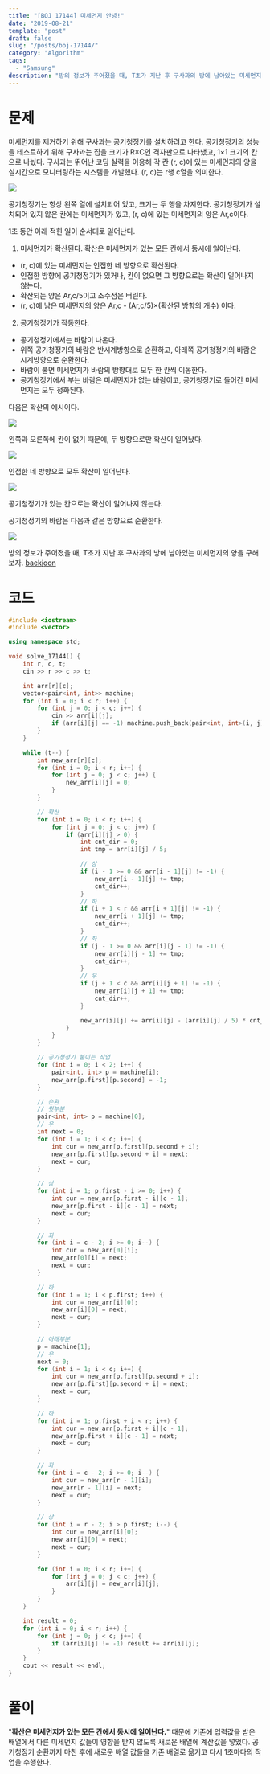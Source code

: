 ```yaml
---
title: "[BOJ 17144] 미세먼지 안녕!"
date: "2019-08-21"
template: "post"
draft: false
slug: "/posts/boj-17144/"
category: "Algorithm"
tags:
  - "Samsung"
description: "방의 정보가 주어졌을 때, T초가 지난 후 구사과의 방에 남아있는 미세먼지의 양을 구해보자."
---
```


# 문제

미세먼지를 제거하기 위해 구사과는 공기청정기를 설치하려고 한다. 공기청정기의 성능을 테스트하기 위해 구사과는 집을 크기가 R×C인 격자판으로 나타냈고, 1×1 크기의 칸으로 나눴다. 구사과는 뛰어난 코딩 실력을 이용해 각 칸 (r, c)에 있는 미세먼지의 양을 실시간으로 모니터링하는 시스템을 개발했다. (r, c)는 r행 c열을 의미한다.

![](https://upload.acmicpc.net/75d322ad-5a89-4301-b3a7-403fce0ff966/-/preview/)

공기청정기는 항상 왼쪽 열에 설치되어 있고, 크기는 두 행을 차지한다. 공기청정기가 설치되어 있지 않은 칸에는 미세먼지가 있고, (r, c)에 있는 미세먼지의 양은 Ar,c이다.

1초 동안 아래 적힌 일이 순서대로 일어난다.

1. 미세먼지가 확산된다. 확산은 미세먼지가 있는 모든 칸에서 동시에 일어난다.

- (r, c)에 있는 미세먼지는 인접한 네 방향으로 확산된다.
- 인접한 방향에 공기청정기가 있거나, 칸이 없으면 그 방향으로는 확산이 일어나지 않는다.
- 확산되는 양은 Ar,c/5이고 소수점은 버린다.
- (r, c)에 남은 미세먼지의 양은 Ar,c - (Ar,c/5)×(확산된 방향의 개수) 이다.


2. 공기청정기가 작동한다.

- 공기청정기에서는 바람이 나온다.
- 위쪽 공기청정기의 바람은 반시계방향으로 순환하고, 아래쪽 공기청정기의 바람은 시계방향으로 순환한다.
- 바람이 불면 미세먼지가 바람의 방향대로 모두 한 칸씩 이동한다.
- 공기청정기에서 부는 바람은 미세먼지가 없는 바람이고, 공기청정기로 들어간 미세먼지는 모두 정화된다.

다음은 확산의 예시이다.

![](https://upload.acmicpc.net/7b0d9d57-1296-44cd-8951-4135d27f9446/-/preview/)

왼쪽과 오른쪽에 칸이 없기 때문에, 두 방향으로만 확산이 일어났다.

![](https://upload.acmicpc.net/cebebfa9-0056-45f1-b705-75b035888085/-/preview/)

인접한 네 방향으로 모두 확산이 일어난다.

![](https://upload.acmicpc.net/1ed0d2e9-9767-4b94-bbde-0e1d6a2d52ff/-/preview/)

공기청정기가 있는 칸으로는 확산이 일어나지 않는다.

공기청정기의 바람은 다음과 같은 방향으로 순환한다.

![](https://upload.acmicpc.net/94466937-96c7-4f25-9804-530ebd554a59/-/preview/)

방의 정보가 주어졌을 때, T초가 지난 후 구사과의 방에 남아있는 미세먼지의 양을 구해보자. [baekjoon](https://www.acmicpc.net/problem/17144)

# 코드

```c++
#include <iostream>
#include <vector>

using namespace std;

void solve_17144() {
    int r, c, t;
    cin >> r >> c >> t;

    int arr[r][c];
    vector<pair<int, int>> machine;
    for (int i = 0; i < r; i++) {
        for (int j = 0; j < c; j++) {
            cin >> arr[i][j];
            if (arr[i][j] == -1) machine.push_back(pair<int, int>(i, j));
        }
    }

    while (t--) {
        int new_arr[r][c];
        for (int i = 0; i < r; i++) {
            for (int j = 0; j < c; j++) {
                new_arr[i][j] = 0;
            }
        }

        // 확산
        for (int i = 0; i < r; i++) {
            for (int j = 0; j < c; j++) {
                if (arr[i][j] > 0) {
                    int cnt_dir = 0;
                    int tmp = arr[i][j] / 5;

                    // 상
                    if (i - 1 >= 0 && arr[i - 1][j] != -1) {
                        new_arr[i - 1][j] += tmp;
                        cnt_dir++;
                    }
                    // 하
                    if (i + 1 < r && arr[i + 1][j] != -1) {
                        new_arr[i + 1][j] += tmp;
                        cnt_dir++;
                    }
                    // 좌
                    if (j - 1 >= 0 && arr[i][j - 1] != -1) {
                        new_arr[i][j - 1] += tmp;
                        cnt_dir++;
                    }
                    // 우
                    if (j + 1 < c && arr[i][j + 1] != -1) {
                        new_arr[i][j + 1] += tmp;
                        cnt_dir++;
                    }

                    new_arr[i][j] += arr[i][j] - (arr[i][j] / 5) * cnt_dir;
                }
            }
        }

        // 공기청정기 붙이는 작업
        for (int i = 0; i < 2; i++) {
            pair<int, int> p = machine[i];
            new_arr[p.first][p.second] = -1;
        }

        // 순환
        // 윗부분
        pair<int, int> p = machine[0];
        // 우
        int next = 0;
        for (int i = 1; i < c; i++) {
            int cur = new_arr[p.first][p.second + i];
            new_arr[p.first][p.second + i] = next;
            next = cur;
        }

        // 상
        for (int i = 1; p.first - i >= 0; i++) {
            int cur = new_arr[p.first - i][c - 1];
            new_arr[p.first - i][c - 1] = next;
            next = cur;
        }

        // 좌
        for (int i = c - 2; i >= 0; i--) {
            int cur = new_arr[0][i];
            new_arr[0][i] = next;
            next = cur;
        }

        // 하
        for (int i = 1; i < p.first; i++) {
            int cur = new_arr[i][0];
            new_arr[i][0] = next;
            next = cur;
        }

        // 아래부분
        p = machine[1];
        // 우
        next = 0;
        for (int i = 1; i < c; i++) {
            int cur = new_arr[p.first][p.second + i];
            new_arr[p.first][p.second + i] = next;
            next = cur;
        }

        // 하
        for (int i = 1; p.first + i < r; i++) {
            int cur = new_arr[p.first + i][c - 1];
            new_arr[p.first + i][c - 1] = next;
            next = cur;
        }

        // 좌
        for (int i = c - 2; i >= 0; i--) {
            int cur = new_arr[r - 1][i];
            new_arr[r - 1][i] = next;
            next = cur;
        }

        // 상
        for (int i = r - 2; i > p.first; i--) {
            int cur = new_arr[i][0];
            new_arr[i][0] = next;
            next = cur;
        }

        for (int i = 0; i < r; i++) {
            for (int j = 0; j < c; j++) {
                arr[i][j] = new_arr[i][j];
            }
        }
    }

    int result = 0;
    for (int i = 0; i < r; i++) {
        for (int j = 0; j < c; j++) {
            if (arr[i][j] != -1) result += arr[i][j];
        }
    }
    cout << result << endl;
}
```

# 풀이

"**확산은 미세먼지가 있는 모든 칸에서 동시에 일어난다.**" 때문에 기존에 입력값을 받은 배열에서 다른 미세먼지 값들이 영향을 받지 않도록 새로운 배열에 계산값을 넣었다. 공기청정기 순환까지 마친 후에 새로운 배열 값들을 기존 배열로 옮기고 다시 1초마다의 작업을 수행한다.
